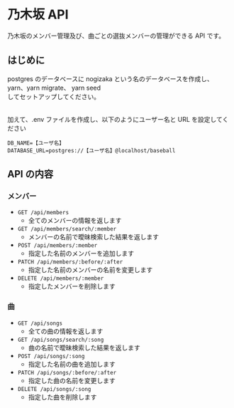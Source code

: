 # 乃木坂 API

乃木坂のメンバー管理及び、曲ごとの選抜メンバーの管理ができる API です。

## はじめに

postgres のデータベースに nogizaka という名のデータベースを作成し、<br>
yarn、yarn migrate、
yarn seed<br>
してセットアップしてください。<br><br>

加えて、.env ファイルを作成し、以下のようにユーザー名と URL を設定してください

```
DB_NAME=【ユーザ名】
DATABASE_URL=postgres://【ユーザ名】@localhost/baseball
```

## API の内容

### メンバー

- `GET /api/members`
  - 全てのメンバーの情報を返します
- `GET /api/members/search/:member`
  - メンバーの名前で曖昧検索した結果を返します
- `POST /api/members/:member`
  - 指定した名前のメンバーを追加します
- `PATCH /api/members/:before/:after`
  - 指定した名前のメンバーの名前を変更します
- `DELETE /api/members/:member`
  - 指定したメンバーを削除します

### 曲

- `GET /api/songs`
  - 全ての曲の情報を返します
- `GET /api/songs/search/:song`
  - 曲の名前で曖昧検索した結果を返します
- `POST /api/songs/:song`
  - 指定した名前の曲を追加します
- `PATCH /api/songs/:before/:after`
  - 指定した曲の名前を変更します
- `DELETE /api/songs/:song`
  - 指定した曲を削除します
